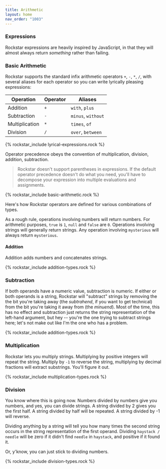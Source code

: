 ```yaml
---
title: Arithmetic
layout: home
nav_order: "1003"
---
```

### Expressions

Rockstar expressions are heavily inspired by JavaScript, in that they will almost always return *something* rather than failing.
### Basic Arithmetic

Rockstar supports the standard infix arithmetic operators `+`, `-`, `*`, `/`, with several aliases for each operator so you can write lyrically pleasing expressions:

| Operation      | Operator | Aliases            |
| -------------- | -------- | ------------------ |
| Addition       | `+`      | `with`, `plus`     |
| Subtraction    | `-`      | `minus`, `without` |
| Multiplication | `*`      | `times`, `of`      |
| Division       | `/`      | `over`, `between`  |


{% rockstar_include lyrical-expressions.rock %}

Operator precedence obeys the convention of multiplication, division, addition, subtraction.

> Rockstar doesn't support parentheses in expressions. If the default operator precedence doesn't do what you need, you'll have to decompose your expression into multiple evaluations and assignments.

{% rockstar_include basic-arithmetic.rock %}

Here's how Rockstar operators are defined for various combinations of types.

As a rough rule, operations involving numbers will return numbers. For arithmetic purposes, `true` is `1`, `null` and `false` are `0`. Operations involving strings will generally return strings. Any operation involving `mysterious` will always return `mysterious`.

#### Addition

Addition adds numbers and concatenates strings.

{% rockstar_include addition-types.rock %}

### Subtraction

If both operands  have a numeric value, subtraction is numeric. If either or both operands is a string, Rockstar will "subtract" strings by removing the the bit you're taking away (the *subtrahend*, if you want to get technical) from the bit you're taking it away from (the *minuend*). Most of the time, this has no effect and subtraction just returns the string representation of the left-hand argument, but hey -- you're the one trying to subtract strings here; let's not make out like I'm the one who has a problem.

{% rockstar_include addition-types.rock %}
### Multiplication

Rockstar lets you multiply strings. Multiplying by positive integers will repeat the string. Multiply by `-1` to reverse the string, multiplying by decimal fractions will extract substrings. You'll figure it out.

{% rockstar_include multiplication-types.rock %}

### Division

You know where this is going now. Numbers divided by numbers give you numbers, and yes, you can divide strings. A string divided by 2 gives you the first half. A string divided by half will be repeated. A string divided by -1 will reverse.

Dividing anything by a string will tell you how many times the second string occurs in the string representation of the first operand. Dividing `haystack / needle` will be zero if it didn't find `needle` in `haystack`, and positive if it found it.

Or, y'know, you can just stick to dividing numbers.

{% rockstar_include division-types.rock %}
